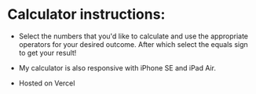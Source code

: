 # Calculator instructions:

- Select the numbers that you'd like to calculate and use the appropriate operators for your desired outcome. After which select the equals sign to get your result!

- My calculator is also responsive with iPhone SE and iPad Air.

- Hosted on Vercel
